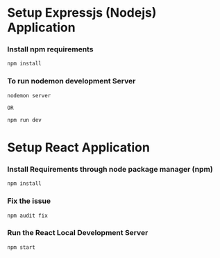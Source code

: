 # Setup Expressjs (Nodejs) Application

### Install npm requirements

```
npm install
```

### To run nodemon development Server

```
nodemon server

OR

npm run dev

```


# Setup React Application

### Install Requirements through node package manager (npm)

```
npm install
```

### Fix the issue

```
npm audit fix

```

### Run the React Local Development Server

```
npm start

```

